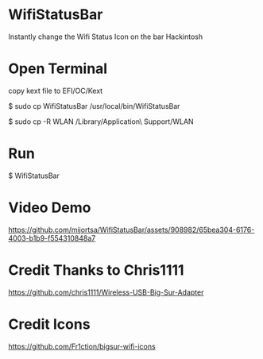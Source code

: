 # WifiStatusBar
Instantly change the Wifi Status Icon on the bar Hackintosh

# Open Terminal 

copy kext file to EFI/OC/Kext

$ sudo cp WifiStatusBar /usr/local/bin/WifiStatusBar

$ sudo cp -R WLAN /Library/Application\ Support/WLAN

# Run

$ WifiStatusBar


# Video Demo

https://github.com/mijortsa/WifiStatusBar/assets/908982/65bea304-6176-4003-b1b9-f554310848a7

# Credit Thanks to Chris1111

https://github.com/chris1111/Wireless-USB-Big-Sur-Adapter
# Credit Icons 
https://github.com/Fr1ction/bigsur-wifi-icons
